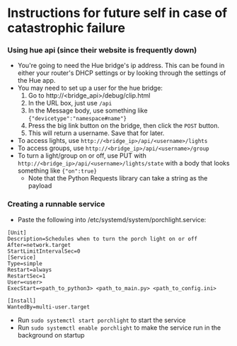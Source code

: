 # Instructions for future self in case of catastrophic failure

### Using hue api (since their website is frequently down)

* You're going to need the Hue bridge's ip address. This can be found in either
your router's DHCP settings or by looking through the settings of the Hue app.
* You may need to set up a user for the hue bridge:
    1. Go to http://<bridge_api>/debug/clip.html
    2. In the URL box, just use `/api`
    3. In the Message body, use something like `{"devicetype":"namespace#name"}`
    4. Press the big link button on the bridge, then click the `POST` button.
    5. This will return a username. Save that for later.
* To access lights, use `http://<bridge_ip>/api/<username>/lights`
* To access groups, use `http://<bridge_ip>/api/<username>/group`
* To turn a light/group on or off, use PUT with `http://<bridge_ip>/api/<username>/lights/state` with a body that looks something like `{"on":true}`
    * Note that the Python Requests library can take a string as the payload

### Creating a runnable service

* Paste the following into /etc/systemd/system/porchlight.service:
```
[Unit]
Description=Schedules when to turn the porch light on or off
After=network.target
StartLimitIntervalSec=0
[Service]
Type=simple
Restart=always
RestartSec=1
User=<user>
ExecStart=<path_to_python3> <path_to_main.py> <path_to_config.ini>

[Install]
WantedBy=multi-user.target
```
* Run `sudo systemctl start porchlight` to start the service
* Run `sudo systemctl enable porchlight` to make the service run in the background on startup
